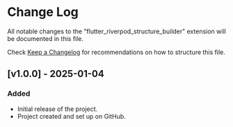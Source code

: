 # Change Log

All notable changes to the "flutter_riverpod_structure_builder" extension will be documented in this file.

Check [Keep a Changelog](http://keepachangelog.com/) for recommendations on how to structure this file.

## [v1.0.0] - 2025-01-04
### Added
- Initial release of the project. 
- Project created and set up on GitHub.